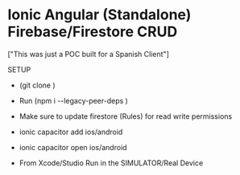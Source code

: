 # Ionic Angular (Standalone)  Firebase/Firestore CRUD 

 ["This was just a POC built for a Spanish Client"]

SETUP

- (git clone )
-  Run (npm i --legacy-peer-deps )

-  Make sure to update firestore (Rules) for read write permissions
-  ionic capacitor add ios/android
-  ionic capacitor open ios/android
-  From Xcode/Studio Run in the SIMULATOR/Real Device
